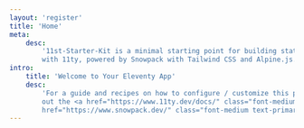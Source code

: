 ```yaml
---
layout: 'register'
title: 'Home'
meta:
    desc:
        '11st-Starter-Kit is a minimal starting point for building static websites
        with 11ty, powered by Snowpack with Tailwind CSS and Alpine.js.'
intro:
    title: 'Welcome to Your Eleventy App'
    desc:
        'For a guide and recipes on how to configure / customize this project, check
        out the <a href="https://www.11ty.dev/docs/" class="font-medium text-primary-600 underline hover:text-primary-700">Eleventy</a> and <a
        href="https://www.snowpack.dev/" class="font-medium text-primary-600 underline hover:text-primary-700">Snowpack</a> documentation.'
---
```


